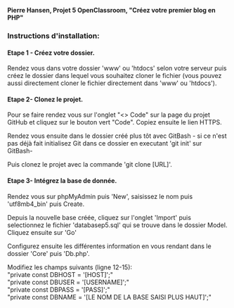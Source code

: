 
**Pierre Hansen, Projet 5 OpenClassroom, "Créez votre premier blog en PHP"**

### Instructions d'installation:

#### Etape 1 - **Créez votre dossier.**


Rendez vous dans votre dossier 'www' ou 'htdocs' selon votre serveur puis créez le dossier dans lequel vous souhaitez cloner le fichier (vous pouvez aussi directement cloner le fichier directement dans 'www' ou 'htdocs').  


#### Etape 2- **Clonez le projet.**


Pour se faire rendez vous sur l'onglet "<> Code" sur la page du projet GitHub et cliquez sur le bouton vert "Code". Copiez ensuite le lien HTTPS.  


Rendez vous ensuite dans le dossier créé plus tôt avec GitBash - si ce n'est pas déjà fait initialisez Git dans ce dossier en executant 'git init' sur GitBash-  


Puis clonez le projet avec la commande 'git clone [URL]'.  


#### Etape 3- **Intégrez la base de donnée.**


Rendez vous sur phpMyAdmin puis 'New', saisissez le nom puis 'utf8mb4_bin' puis Create.  


Depuis la nouvelle base créée, cliquez sur l'onglet 'Import' puis selectionnez le fichier 'databasep5.sql' qui se trouve dans le dossier Model. Cliquez ensuite sur 'Go'  


Configurez ensuite les différentes information en vous rendant dans le dossier 'Core' puis 'Db.php'.  


Modifiez les champs suivants (ligne 12-15):  
"private const DBHOST = '[HOST]';"  
"private const DBUSER = '[USERNAME]';"  
"private const DBPASS = '[PASS]';"  
"private const DBNAME = '[LE NOM DE LA BASE SAISI PLUS HAUT]';"  

